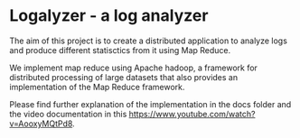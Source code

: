 # Logalyzer - a log analyzer

The aim of this project is to create a distributed application to analyze logs and produce different statisctics
from it using Map Reduce.

We implement map reduce using Apache hadoop, a framework for distributed processing of large datasets that also provides
an implementation of the Map  Reduce framework.


Please find further explanation of the implementation in the docs folder and the video documentation in this https://www.youtube.com/watch?v=AooxyMQtPd8.



